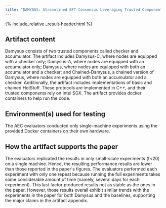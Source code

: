 ```yaml
---
title: "DAMYSUS: Streamlined BFT Consensus Leveraging Trusted Components"
---
```


{% include_relative _result-header.html %}

## Artifact content

Damysus consists of two trusted components called checker and accumulator. The artifact includes Damysus-C, where nodes are equipped with a checker only; Damysus-A, where nodes are equipped with an accumulator only; Damysus, where nodes are equipped with both an accumulator and a checker; and Chained-Damysus, a chained version of Damysus, where nodes are equipped with both an accumulator and a checker. Additionally, the artifact includes implementations of basic and chained HotStuff. These protocols are implemented in C++, and their trusted components rely on Intel SGX. The artifact provides docker containers to help run the code.

## Environment(s) used for testing

The AEC evaluators conducted only single-machine experiments using the provided Docker containers on their own hardware.

## How the artifact supports the paper

The evaluators replicated the results in only small-scale experiments (f<20) on a single machine. Hence, the resulting performance results are lower than those reported in the paper's figures. The evaluators performed each experiment with only one repeat because running the full experiments takes some considerable amount of time (namely, several days for each experiment). This last factor produced results not as stable as the ones in the paper. However, those results overall exhibit similar trends with the experiments in the paper for both Damysus and the baselines, supporting the major claims in the artifact appendix.
